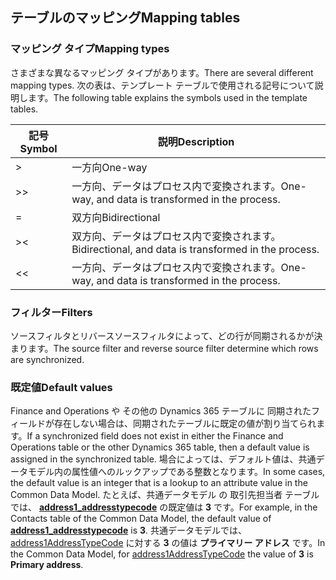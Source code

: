 ## <a name="mapping-tables"></a><span data-ttu-id="e97f7-101">テーブルのマッピング</span><span class="sxs-lookup"><span data-stu-id="e97f7-101">Mapping tables</span></span>

### <a name="mapping-types"></a><span data-ttu-id="e97f7-102">マッピング タイプ</span><span class="sxs-lookup"><span data-stu-id="e97f7-102">Mapping types</span></span>

<span data-ttu-id="e97f7-103">さまざまな異なるマッピング タイプがあります。</span><span class="sxs-lookup"><span data-stu-id="e97f7-103">There are several different mapping types.</span></span> <span data-ttu-id="e97f7-104">次の表は、テンプレート テーブルで使用される記号について説明します。</span><span class="sxs-lookup"><span data-stu-id="e97f7-104">The following table explains the symbols used in the template tables.</span></span>

| <span data-ttu-id="e97f7-105">記号</span><span class="sxs-lookup"><span data-stu-id="e97f7-105">Symbol</span></span> | <span data-ttu-id="e97f7-106">説明</span><span class="sxs-lookup"><span data-stu-id="e97f7-106">Description</span></span> |
|--------|-------------|
| >  | <span data-ttu-id="e97f7-107">一方向</span><span class="sxs-lookup"><span data-stu-id="e97f7-107">One-way</span></span> |
| >> | <span data-ttu-id="e97f7-108">一方向、データはプロセス内で変換されます。</span><span class="sxs-lookup"><span data-stu-id="e97f7-108">One-way, and data is transformed in the process.</span></span> |
| =  | <span data-ttu-id="e97f7-109">双方向</span><span class="sxs-lookup"><span data-stu-id="e97f7-109">Bidirectional</span></span> |
| >< | <span data-ttu-id="e97f7-110">双方向、データはプロセス内で変換されます。</span><span class="sxs-lookup"><span data-stu-id="e97f7-110">Bidirectional, and data is transformed in the process.</span></span> |
| << | <span data-ttu-id="e97f7-111">一方向、データはプロセス内で変換されます。</span><span class="sxs-lookup"><span data-stu-id="e97f7-111">One-way, and data is transformed in the process.</span></span> |

### <a name="filters"></a><span data-ttu-id="e97f7-112">フィルター</span><span class="sxs-lookup"><span data-stu-id="e97f7-112">Filters</span></span>

<span data-ttu-id="e97f7-113">ソースフィルタとリバースソースフィルタによって、どの行が同期されるかが決まります。</span><span class="sxs-lookup"><span data-stu-id="e97f7-113">The source filter and reverse source filter determine which rows are synchronized.</span></span>

### <a name="default-values"></a><span data-ttu-id="e97f7-114">既定値</span><span class="sxs-lookup"><span data-stu-id="e97f7-114">Default values</span></span>

<span data-ttu-id="e97f7-115">Finance and Operations や その他の Dynamics 365 テーブルに 同期されたフィールドが存在しない場合は、同期されたテーブルに既定の値が割り当てられます。</span><span class="sxs-lookup"><span data-stu-id="e97f7-115">If a synchronized field does not exist in either the Finance and Operations table or the other Dynamics 365 table, then a default value is assigned in the synchronized table.</span></span> <span data-ttu-id="e97f7-116">場合によっては、デフォルト値は、共通データモデル内の属性値へのルックアップである整数となります。</span><span class="sxs-lookup"><span data-stu-id="e97f7-116">In some cases, the default value is an integer that is a lookup to an attribute value in the Common Data Model.</span></span> <span data-ttu-id="e97f7-117">たとえば、共通データモデル の 取引先担当者 テーブルでは、 [**address1_addresstypecode**](../data-entities/dual-write-customer.md#customers-v3-to-contacts) の既定値は **3** です。</span><span class="sxs-lookup"><span data-stu-id="e97f7-117">For example, in the Contacts table of the Common Data Model, the default value of [**address1_addresstypecode**](../data-entities/dual-write-customer.md#customers-v3-to-contacts) is **3**.</span></span> <span data-ttu-id="e97f7-118">共通データモデルでは、 [address1AddressTypeCode](https://docs.microsoft.com/common-data-model/schema/core/applicationcommon/foundationcommon/contact#address1AddressTypeCode) に対する **3** の値は **プライマリー アドレス** です。</span><span class="sxs-lookup"><span data-stu-id="e97f7-118">In the Common Data Model, for [address1AddressTypeCode](https://docs.microsoft.com/common-data-model/schema/core/applicationcommon/foundationcommon/contact#address1AddressTypeCode) the value of **3** is **Primary address**.</span></span> 

